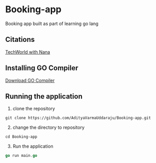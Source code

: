 # Booking-app
Booking app built as part of learning go lang

## Citations
[TechWorld with Nana](https://www.youtube.com/watch?v=yyUHQIec83I&ab_channel=TechWorldwithNana)

## Installing GO Compiler
[Download GO Compiler](https://go.dev/doc/install)

## Running the application
1. clone the repository
```
git clone https://github.com/AdityaVarmaUddaraju/Booking-app.git
```
2. change the directory to repository
```
cd Booking-app
```
3. Run the application
```go
go run main.go
```
